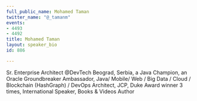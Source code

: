 ```yaml
---
full_public_name: Mohamed Taman
twitter_name: "@_tamanm"
events:
- 4493
- 4492
title: Mohamed Taman
layout: speaker_bio
id: 886

---
```

Sr. Enterprise Architect @DevTech Beograd, Serbia, a Java Champion, an Oracle Groundbreaker Ambassador, Java/ Mobile/ Web / Big Data / Cloud / Blockchain (HashGraph) / DevOps Architect, JCP, Duke Award winner 3 times, International Speaker, Books & Videos Author